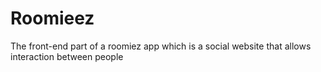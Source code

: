 # Roomieez
The front-end part of a roomiez app which is a social website that allows interaction between people
